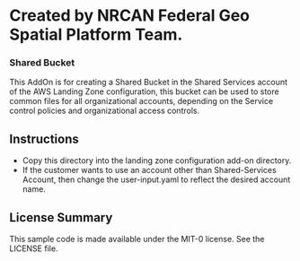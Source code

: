 # Created by NRCAN Federal Geo Spatial Platform Team. 

### Shared Bucket 

This AddOn is for creating a Shared Bucket in the Shared Services account of the AWS Landing Zone configuration, this bucket can be used to store common files for all organizational accounts, depending on the Service control policies and organizational access controls. 


## Instructions

* Copy this directory into the landing zone configuration add-on directory.
* If the customer wants to use an account other than Shared-Services Account, then change the user-input.yaml to reflect the desired account name.


## License Summary

This sample code is made available under the MIT-0 license. See the LICENSE file.
